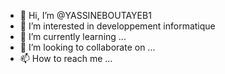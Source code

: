 - 👋 Hi, I’m @YASSINEBOUTAYEB1
- 👀 I’m interested in developpement informatique 
- 🌱 I’m currently learning ...
- 💞️ I’m looking to collaborate on ...
- 📫 How to reach me ...

<!---
YASSINEBOUTAYEB1/YASSINEBOUTAYEB1 is a ✨ special ✨ repository because its `README.md` (this file) appears on your GitHub profile.
You can click the Preview link to take a look at your changes.
--->
